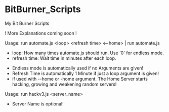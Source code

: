 # BitBurner_Scripts
My Bit Burner Scripts

! More Explanations coming soon !

Usage: run automate.js \<loop\> \<refresh time\> \<--home\> | run automate.js 
  - loop: How many times automate.js should run. Use '0' for endless mode.
  - refresh time: Wait time in minutes after each loop.

  * Endless mode is automatically used if no Arguments are given!
  * Refresh Time is automatically 1 Minute if just a loop argument is given!
  * if used with --home or -home argument. The Home Server starts hacking, growing and weakening random servers!

Usage: run hackv3.js <server_name>
* Server Name is optional! 
